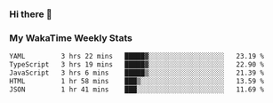 ### Hi there 👋

<!--
**royschrauwen/royschrauwen** is a ✨ _special_ ✨ repository because its `README.md` (this file) appears on your GitHub profile.

Here are some ideas to get you started:

- 🔭 I’m currently working on ...
- 🌱 I’m currently learning ...
- 👯 I’m looking to collaborate on ...
- 🤔 I’m looking for help with ...
- 💬 Ask me about ...
- 📫 How to reach me: ...
- 😄 Pronouns: ...
- ⚡ Fun fact: ...
-->


### My WakaTime Weekly Stats
<!--START_SECTION:waka-->

```txt
YAML         3 hrs 22 mins   █████▓░░░░░░░░░░░░░░░░░░░   23.19 %
TypeScript   3 hrs 19 mins   █████▓░░░░░░░░░░░░░░░░░░░   22.90 %
JavaScript   3 hrs 6 mins    █████▒░░░░░░░░░░░░░░░░░░░   21.39 %
HTML         1 hr 58 mins    ███▒░░░░░░░░░░░░░░░░░░░░░   13.59 %
JSON         1 hr 41 mins    ███░░░░░░░░░░░░░░░░░░░░░░   11.69 %
```

<!--END_SECTION:waka-->

